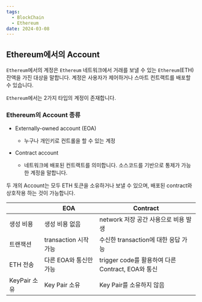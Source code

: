 ```yaml
---
tags:
  - BlockChain
  - Ethereum
date: 2024-03-08
---
```

## Ethereum에서의 Account

`Ethereum`에서의 계정은 `Ethereum` 네트워크에서 거래를 보낼 수 있는 `Ethereum`(ETH) 잔액을 가진 대상을 말합니다. 계정은 사용자가 제어하거나 스마트 컨트랙트를 배포할 수 있습니다.

`Ethereum`에서는 2가지 타입의 계정이 존재합니다.

### Ethereum의 Account 종류

- Externally-owned account (EOA)
    
    - 누구나 개인키로 컨트롤을 할 수 있는 계정
        
- Contract account
    
    - 네트워크에 배포된 컨트랙트를 의미합니다. 소스코드를 기반으로 통제가 가능한 계정을 말합니다.
        

두 개의 Account는 모두 ETH 토큰을 소유하거나 보낼 수 있으며, 배포된 contract와 상호작용 하는 것이 가능합니다.

|            | EOA               | Contract                                |
| ---------- | ----------------- | --------------------------------------- |
| 생성 비용      | 생성 비용 없음          | network 저장 공간 사용으로 비용 발생                |
| 트랜잭션       | transaction 시작 가능 | 수신한 transaction에 대한 응답 가능               |
| ETH 전송     | 다른 EOA와 통신만 가능    | trigger code를 활용하여 다른 Contract, EOA와 통신 |
| KeyPair 소유 | Key Pair 소유       | Key Pair를 소유하지 않음                       |
